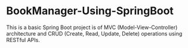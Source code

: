 # BookManager-Using-SpringBoot
This is a basic Spring Boot project is  of MVC (Model-View-Controller) architecture and CRUD (Create, Read, Update, Delete) operations using RESTful APIs.
